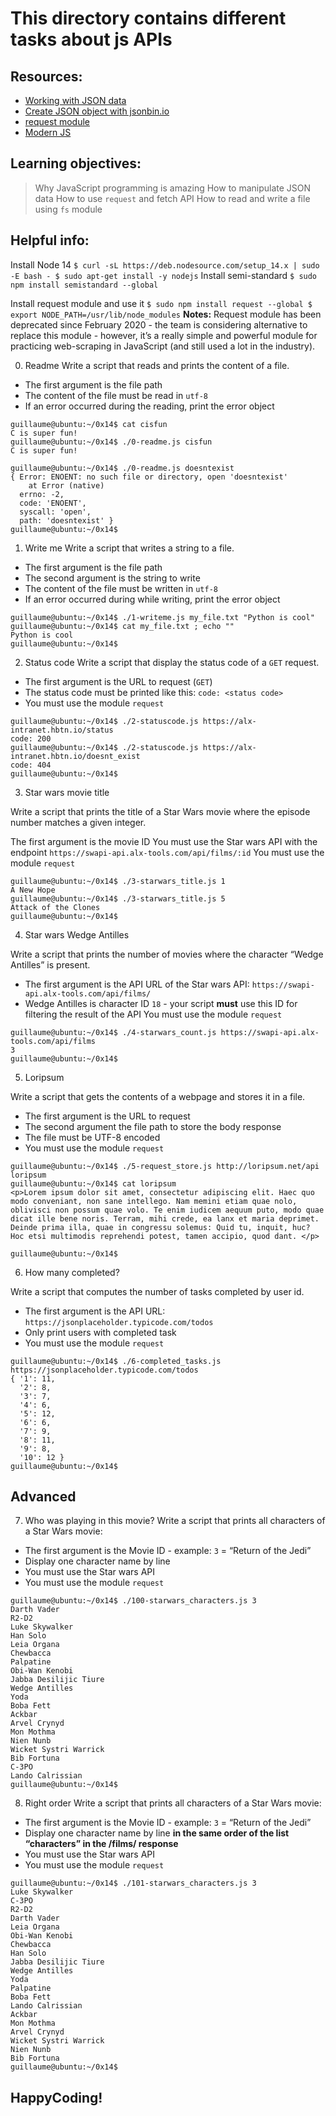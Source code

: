 # This directory contains different tasks about js APIs

## Resources:
- [Working with JSON data](https://developer.mozilla.org/en-US/docs/Learn/JavaScript/Objects/JSON)
- [Create JSON object with jsonbin.io](http://jsonbin.io/)
- [request module](https://github.com/request/request)
- [Modern JS](https://github.com/mbeaudru/modern-js-cheatsheet)


## Learning objectives:
> Why JavaScript programming is amazing
> How to manipulate JSON data
> How to use ``request`` and fetch API
> How to read and write a file using ``fs`` module

## Helpful info:
Install Node 14
``
$ curl -sL https://deb.nodesource.com/setup_14.x | sudo -E bash -
$ sudo apt-get install -y nodejs
``
Install semi-standard
``
$ sudo npm install semistandard --global
``

Install request module and use it
``
$ sudo npm install request --global
$ export NODE_PATH=/usr/lib/node_modules
``
<b>Notes:</b> Request module has been deprecated since February 2020 - the team is considering alternative to replace this module - however, it’s a really simple and powerful module for practicing web-scraping in JavaScript (and still used a lot in the industry).



0. Readme
Write a script that reads and prints the content of a file.

- The first argument is the file path
- The content of the file must be read in ``utf-8``
- If an error occurred during the reading, print the error object
```
guillaume@ubuntu:~/0x14$ cat cisfun
C is super fun!
guillaume@ubuntu:~/0x14$ ./0-readme.js cisfun
C is super fun!

guillaume@ubuntu:~/0x14$ ./0-readme.js doesntexist
{ Error: ENOENT: no such file or directory, open 'doesntexist'
    at Error (native)
  errno: -2,
  code: 'ENOENT',
  syscall: 'open',
  path: 'doesntexist' }
guillaume@ubuntu:~/0x14$
```



1. Write me
Write a script that writes a string to a file.

- The first argument is the file path
- The second argument is the string to write
- The content of the file must be written in ``utf-8``
- If an error occurred during while writing, print the error object
```
guillaume@ubuntu:~/0x14$ ./1-writeme.js my_file.txt "Python is cool"
guillaume@ubuntu:~/0x14$ cat my_file.txt ; echo ""
Python is cool
guillaume@ubuntu:~/0x14$
```



2. Status code
Write a script that display the status code of a ``GET`` request.

- The first argument is the URL to request (``GET``)
- The status code must be printed like this: ``code: <status code>``
- You must use the module ``request``
```
guillaume@ubuntu:~/0x14$ ./2-statuscode.js https://alx-intranet.hbtn.io/status
code: 200
guillaume@ubuntu:~/0x14$ ./2-statuscode.js https://alx-intranet.hbtn.io/doesnt_exist
code: 404
guillaume@ubuntu:~/0x14$
```



3. Star wars movie title

Write a script that prints the title of a Star Wars movie where the episode number matches a given integer.

The first argument is the movie ID
You must use the Star wars API with the endpoint ``https://swapi-api.alx-tools.com/api/films/:id``
You must use the module ``request``
```
guillaume@ubuntu:~/0x14$ ./3-starwars_title.js 1
A New Hope
guillaume@ubuntu:~/0x14$ ./3-starwars_title.js 5
Attack of the Clones
guillaume@ubuntu:~/0x14$
```



4. Star wars Wedge Antilles

Write a script that prints the number of movies where the character “Wedge Antilles” is present.

- The first argument is the API URL of the Star wars API: ``https://swapi-api.alx-tools.com/api/films/``
- Wedge Antilles is character ID ``18`` - your script <b>must</b> use this ID for filtering the result of the API
You must use the module ``request``
```
guillaume@ubuntu:~/0x14$ ./4-starwars_count.js https://swapi-api.alx-tools.com/api/films
3
guillaume@ubuntu:~/0x14$
```



5. Loripsum

Write a script that gets the contents of a webpage and stores it in a file.

- The first argument is the URL to request
- The second argument the file path to store the body response
- The file must be UTF-8 encoded
- You must use the module ``request``
```
guillaume@ubuntu:~/0x14$ ./5-request_store.js http://loripsum.net/api loripsum
guillaume@ubuntu:~/0x14$ cat loripsum
<p>Lorem ipsum dolor sit amet, consectetur adipiscing elit. Haec quo modo conveniant, non sane intellego. Nam memini etiam quae nolo, oblivisci non possum quae volo. Te enim iudicem aequum puto, modo quae dicat ille bene noris. Terram, mihi crede, ea lanx et maria deprimet. Deinde prima illa, quae in congressu solemus: Quid tu, inquit, huc? Hoc etsi multimodis reprehendi potest, tamen accipio, quod dant. </p>

guillaume@ubuntu:~/0x14$
```



6. How many completed?

Write a script that computes the number of tasks completed by user id.

- The first argument is the API URL: ``https://jsonplaceholder.typicode.com/todos``
- Only print users with completed task
- You must use the module ``request``
```
guillaume@ubuntu:~/0x14$ ./6-completed_tasks.js https://jsonplaceholder.typicode.com/todos
{ '1': 11,
  '2': 8,
  '3': 7,
  '4': 6,
  '5': 12,
  '6': 6,
  '7': 9,
  '8': 11,
  '9': 8,
  '10': 12 }
guillaume@ubuntu:~/0x14$
```



## Advanced
7. Who was playing in this movie?
Write a script that prints all characters of a Star Wars movie:

- The first argument is the Movie ID - example: ``3`` = “Return of the Jedi”
- Display one character name by line
- You must use the Star wars API
- You must use the module ``request``
```
guillaume@ubuntu:~/0x14$ ./100-starwars_characters.js 3
Darth Vader
R2-D2
Luke Skywalker
Han Solo
Leia Organa
Chewbacca
Palpatine
Obi-Wan Kenobi
Jabba Desilijic Tiure
Wedge Antilles
Yoda
Boba Fett
Ackbar
Arvel Crynyd
Mon Mothma
Nien Nunb
Wicket Systri Warrick
Bib Fortuna
C-3PO
Lando Calrissian
guillaume@ubuntu:~/0x14$
```



8. Right order
Write a script that prints all characters of a Star Wars movie:

- The first argument is the Movie ID - example: ``3`` = “Return of the Jedi”
- Display one character name by line <b>in the same order of the list “characters” in the /films/ response</b>
- You must use the Star wars API
- You must use the module ``request``
```
guillaume@ubuntu:~/0x14$ ./101-starwars_characters.js 3
Luke Skywalker
C-3PO
R2-D2
Darth Vader
Leia Organa
Obi-Wan Kenobi
Chewbacca
Han Solo
Jabba Desilijic Tiure
Wedge Antilles
Yoda
Palpatine
Boba Fett
Lando Calrissian
Ackbar
Mon Mothma
Arvel Crynyd
Wicket Systri Warrick
Nien Nunb
Bib Fortuna
guillaume@ubuntu:~/0x14$
```

## HappyCoding!

